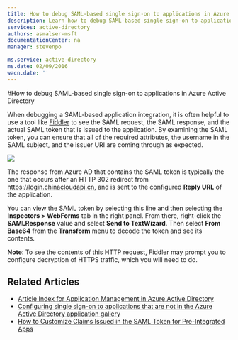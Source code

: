 ```yaml
---
title: How to debug SAML-based single sign-on to applications in Azure Active Directory | Azure
description: Learn how to debug SAML-based single sign-on to applications in Azure Active Directory 
services: active-directory
authors: asmalser-msft
documentationCenter: na
manager: stevenpo

ms.service: active-directory
ms.date: 02/09/2016
wacn.date: ''
---
```


#How to debug SAML-based single sign-on to applications in Azure Active Directory

When debugging a SAML-based application integration, it is often helpful to use a tool like [Fiddler](http://www.telerik.com/fiddler) to see the SAML request, the SAML response, and the actual SAML token that is issued to the application. By examining the SAML token, you can ensure that all of the required attributes, the username in the SAML subject, and the issuer URI are coming through as expected.

![][1]

The response from Azure AD that contains the SAML token is typically the one that occurs after an HTTP 302 redirect from https://login.chinacloudapi.cn, and is sent to the configured **Reply URL** of the application. 

You can view the SAML token by selecting this line and then selecting the **Inspectors > WebForms** tab in the right panel. From there, right-click the **SAMLResponse** value and select **Send to TextWizard**. Then select **From Base64** from the **Transform** menu to decode the token and see its contents.

**Note**: To see the contents of this HTTP request, Fiddler may prompt you to configure decryption of HTTPS traffic, which you will need to do.

## Related Articles

- [Article Index for Application Management in Azure Active Directory](./active-directory-apps-index.md)
- [Configuring single sign-on to applications that are not in the Azure Active Directory application gallery](/documentation/articles/active-directory-saas-custom-apps/)
- [How to Customize Claims Issued in the SAML Token for Pre-Integrated Apps](./active-directory-saml-claims-customization.md)

<!--Image references-->
[1]: ./media/active-directory-saml-debugging/fiddler.png
